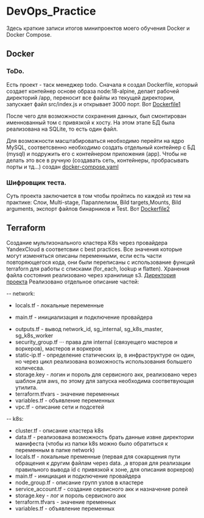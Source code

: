 # DevOps_Practice
Здесь краткие записи итогов минипроектов моего обучения Docker и Docker Compose. 

## Docker

### ToDo.
Есть проект - таск менеджер todo. Сначала я создал Dockerfile, который создает контейнер основе образа node:18-alpine, делает рабочей директорий /app, переносит все файлы из текущей директории, запускает файл src/index.js и открывает 3000 порт. Вот [Dockerfile1](https://github.com/VladimirSemchishin/MyDocker/blob/main/Dockerfile1 "Ссылка на Dockerfile1")

После чего для возможности сохранения данных, был смонтирован именнованный том с привязкой к хосту. На этом этапе БД была реализована на SQLite, то есть один файл.

Для возможности масштабироваться необходимо перейти на ядро MySQL, соответсвенно необходимо создать отдельный контейнер с БД (mysql) и подружить его с контейнером приложения (app). Чтобы не делать это все в ручную (создавать сеть, контейнеры, пробрасывать порты и тд...) создан [docker-compose.yaml](https://github.com/VladimirSemchishin/MyDocker/blob/main/docker-compose.yaml "Ссылка на docker-compose.yaml") 

### Шифровщик теста.
Суть проекта заключается в том чтобы пройтись по каждой из тем на практике: Слои, Multi-stage, Параллелизм, Bild targets,Mounts, Bild arguments, экспорт файлов бинарников и Test. Вот [Dockerfile2](https://github.com/VladimirSemchishin/MyDocker/blob/main/Dockerfile2 "Ссылка на Dockerfile2")


## Terraform
Создание мультизонального кластера K8s через провайдера YandexCloud в соответсвии с best practices. Все значения которые могут изменяться описаны переменными, если есть части повторяющегося кода, они были переписаны с использование функций terraforn для работы с списками (for_each, lookup и flatten). Хранения файла состояния реализовано через хранилище s3. [Директория проекта](https://github.com/VladimirSemchishin/DevOps_Practice/tree/main/Terraform_start/learn-terraform-yandex-cloud-bestpractices "Ссылка на директорию этого проекта")
Реализовано отдельное описание частей:

-- network:  
+ locals.tf          - локальные переменные
- main.tf            - инициализация и подключение провайдера
* outputs.tf         - вывод network_id, sg_internal, sg_k8s_master, sg_k8s_worker
* security_group.tf ⋅⋅⋅ права для internal (связуещего мастеров и воркеров), мастеров и воркеров
* static-ip.tf      - определение статических ip, в инфраструктуре он один, но через цикл реализована возможность использования большего количесва.
* storage.key       - логин и пороль для сервисного акк, реализовано через шаблон для aws, по этому для запуска необходима соответвующая утилита.
* terraform.tfvars  - значение переменных
* variables.tf      - объявление переменных
* vpc.tf            - описание сети и подсетей 

-- k8s:     
* cluster.tf         - описание кластера k8s
* data.tf            - реализована возможность брать данные извне директории манифеста (чтобы из папки k8s можно было обратиться к переменным в папке network)
* locals.tf          - локальные пременные (первая для сокарщения пути обращения к другим файлам через data. ,а вторая для реализации правильного вывода id с привязкой к зоне, для описания воркеров)
* main.tf            - инициация и подключение провайдера
* node_group.tf      - описание групп узлов в кластере
* service_account.tf - создание сервисного акк и назначение ролей
* storage.key        - лог и пороль сервисного акк
* terraform.tfvars   - значение пременных
* variables.tf       - объявление переменных


